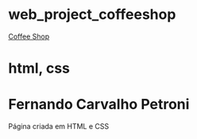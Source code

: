 # web_project_coffeeshop

<a href="./web_project_coffeeshop/">Coffee Shop</a>

# html, css

# Fernando Carvalho Petroni

Página criada em HTML e CSS
